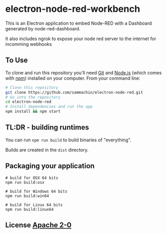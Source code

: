# electron-node-red-workbench

This is an Electron application to embed Node-RED with a Dashboard generated by node-red-dashboard.

It also includes ngrok to expose your node red server to the internet for incomming webhooks

## To Use

To clone and run this repository you'll need [Git](https://git-scm.com) and [Node.js](https://nodejs.org/en/download/) (which comes with [npm](http://npmjs.com)) installed on your computer. From your command line:

```bash
# Clone this repository
git clone https://github.com/sammachin/electron-node-red.git
# Go into the repository
cd electron-node-red
# Install dependencies and run the app
npm install && npm start
```

## TL:DR - building runtimes

You can run `npm run build` to build binaries of "everything".

Builds are created in the `dist` directory.

## Packaging your application
```
# build for OSX 64 bits
npm run build:osx

# build for Windows 64 bits
npm run build:win64

# build for Linux 64 bits
npm run build:linux64
```

## License [Apache 2-0](LICENSE.md)


